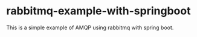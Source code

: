 # rabbitmq-example-with-springboot
This is a simple example of AMQP using rabbitmq with spring boot.
